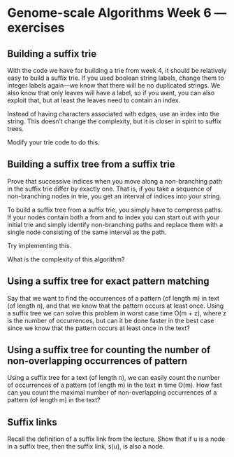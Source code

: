 # Genome-scale Algorithms Week 6 — exercises

## Building a suffix trie

With the code we have for building a trie from week 4, it should be relatively easy to build a suffix trie. If you used boolean string labels, change them to integer labels again—we know that there will be no duplicated strings. We also know that only leaves will have a label, so if you want, you can also exploit that, but at least the leaves need to contain an index.

Instead of having characters associated with edges, use an index into the string. This doesn’t change the complexity, but it is closer in spirit to suffix trees.

Modify your trie code to do this.

## Building a suffix tree from a suffix trie

Prove that successive indices when you move along a non-branching path in the suffix trie differ by exactly one. That is, if you take a sequence of non-branching nodes in trie, you get an interval of indices into your string.

To build a suffix tree from a suffix trie, you simply have to compress paths. If your nodes contain both a from and to index you can start out with your initial trie and simply identify non-branching paths and replace them with a single node consisting of the same interval as the path.

Try implementing this.

What is the complexity of this algorithm?

## Using a suffix tree for exact pattern matching

Say that we want to find the occurrences of a pattern (of length m) in text (of length n), and that we know that the pattern occurs at least once. Using a suffix tree we can solve this problem in worst case time O(m + z), where z is the number of occurrences, but can it be done faster in the best case since we know that the pattern occurs at least once in the text?

## Using a suffix tree for counting the number of non-overlapping occurrences of pattern

Using a suffix tree for a text (of length n), we can easily count the number of occurrences of a pattern (of length m) in the text in time O(m). How fast can you count the maximal number of non-overlapping occurrences of a pattern (of length m) in the text?

## Suffix links

Recall the definition of a suffix link from the lecture. Show that if u is a node in a suffix tree, then the suffix link, s(u), is also a node.
